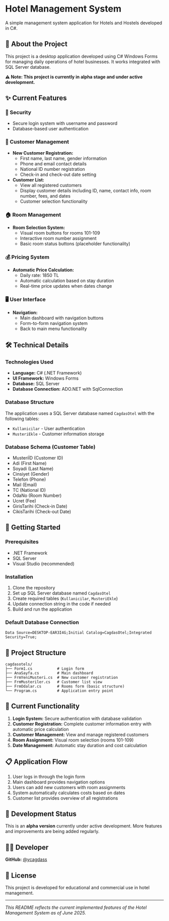 # Hotel Management System

A simple management system application for Hotels and Hostels developed in C#.

## 🏨 About the Project

This project is a desktop application developed using C# Windows Forms for managing daily operations of hotel businesses. It works integrated with SQL Server database.

**⚠️ Note: This project is currently in alpha stage and under active development.**

## ✨ Current Features

### 🔐 Security
- Secure login system with username and password
- Database-based user authentication

### 👥 Customer Management
- **New Customer Registration:**
  - First name, last name, gender information
  - Phone and email contact details
  - National ID number registration
  - Check-in and check-out date setting
- **Customer List:**
  - View all registered customers
  - Display customer details including ID, name, contact info, room number, fees, and dates
  - Customer selection functionality

### 🏠 Room Management
- **Room Selection System:**
  - Visual room buttons for rooms 101-109
  - Interactive room number assignment
  - Basic room status buttons (placeholder functionality)

### 💰 Pricing System
- **Automatic Price Calculation:**
  - Daily rate: 1850 TL
  - Automatic calculation based on stay duration
  - Real-time price updates when dates change

### 🖥️ User Interface
- **Navigation:**
  - Main dashboard with navigation buttons
  - Form-to-form navigation system
  - Back to main menu functionality

## 🛠️ Technical Details

### Technologies Used
- **Language:** C# (.NET Framework)
- **UI Framework:** Windows Forms
- **Database:** SQL Server
- **Database Connection:** ADO.NET with SqlConnection

### Database Structure
The application uses a SQL Server database named `CagdasOtel` with the following tables:
- `Kullanicilar` - User authentication
- `MusteriEkle` - Customer information storage

### Database Schema (Customer Table)
- MusteriİD (Customer ID)
- Adi (First Name)
- Soyadi (Last Name)
- Cinsiyet (Gender)
- Telefon (Phone)
- Mail (Email)
- TC (National ID)
- OdaNo (Room Number)
- Ucret (Fee)
- GirisTarihi (Check-in Date)
- CikisTarihi (Check-out Date)

## 🚀 Getting Started

### Prerequisites
- .NET Framework
- SQL Server
- Visual Studio (recommended)

### Installation
1. Clone the repository
2. Set up SQL Server database named `CagdasOtel`
3. Create required tables (`Kullanicilar`, `MusteriEkle`)
4. Update connection string in the code if needed
5. Build and run the application

### Default Database Connection
```
Data Source=DESKTOP-EAR3I4G;Initial Catalog=CagdasOtel;Integrated Security=True;
```

## 📁 Project Structure

```
cagdasotels/
├── Form1.cs           # Login form
├── AnaSayfa.cs        # Main dashboard
├── FrmYeniMusteri.cs  # New customer registration
├── FrmMusteriler.cs   # Customer list view
├── FrmOdalar.cs       # Rooms form (basic structure)
└── Program.cs         # Application entry point
```

## 🔧 Current Functionality

1. **Login System:** Secure authentication with database validation
2. **Customer Registration:** Complete customer information entry with automatic price calculation
3. **Customer Management:** View and manage registered customers
4. **Room Assignment:** Visual room selection (rooms 101-109)
5. **Date Management:** Automatic stay duration and cost calculation

## 📋 Application Flow

1. User logs in through the login form
2. Main dashboard provides navigation options
3. Users can add new customers with room assignments
4. System automatically calculates costs based on dates
5. Customer list provides overview of all registrations

## 🚧 Development Status

This is an **alpha version** currently under active development. More features and improvements are being added regularly.

## 👨‍💻 Developer

**GitHub:** [@ycagdass](https://github.com/ycagdass)

## 📄 License

This project is developed for educational and commercial use in hotel management.

---

*This README reflects the current implemented features of the Hotel Management System as of June 2025.*
